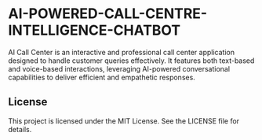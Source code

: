 # AI-POWERED-CALL-CENTRE-INTELLIGENCE-CHATBOT
 
AI Call Center is an interactive and professional call center application designed to handle customer queries effectively. It features both text-based and voice-based interactions, leveraging AI-powered conversational capabilities to deliver efficient and empathetic responses.

## License
This project is licensed under the MIT License. See the LICENSE file for details.
